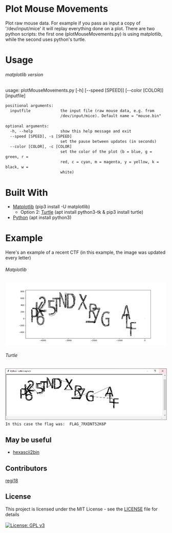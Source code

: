 # Plot Mouse Movements

Plot raw mouse data.
For example if you pass as input a copy of '/dev/input/mice' it will replay everything done on a plot. There are two python scripts: the first one (plotMouseMovements.py) is using matplotlib, while the second uses python's turtle.


# Usage
###### matplotlib version  
usage: plotMouseMovements.py [-h] [--speed [SPEED]] [--color [COLOR]]
                             [inputfile]
```
positional arguments:
  inputfile             the input file (raw mouse data, e.g. from
                        /dev/input/mice). Default name = "mouse.bin"

optional arguments:
  -h, --help            show this help message and exit
  --speed [SPEED], -s [SPEED]
                        set the pause between updates (in seconds)
  --color [COLOR], -c [COLOR]
                        set the color of the plot (b = blue, g = green, r =
                        red, c = cyan, m = magenta, y = yellow, k = black, w =
                        white)
```
# Built With
* [Matplotlib](https://matplotlib.org/) (pip3 install -U matplotlib)
   * Option 2: [Turtle](https://docs.python.org/3.3/library/turtle.html) (apt install python3-tk & pip3 install turtle)
* [Python](https://www.python.org/) (apt install python3)
                   
# Example

Here's an example of a recent CTF (in this example, the image was updated every letter)  
###### Matplotlib
![alt text](https://github.com/regi18/plotMouseMovements/blob/master/matplotlibexample.jpg)  
###### Turtle
![alt text](https://github.com/regi18/plotMouseMovements/blob/master/example.jpg)
```In this case the flag was:  FLAG_7RXDNT52K6P```

## May be useful
* [hexascii2bin](https://github.com/regi18/hexascii2bin)

## Contributors
[regi18](https://github.com/regi18/)

## License
This project is licensed under the MIT License - see the [LICENSE](LICENSE) file for details<br><br>
[![License: GPL v3](https://img.shields.io/badge/License-GPLv3-blue.svg)](https://www.gnu.org/licenses/gpl-3.0)
